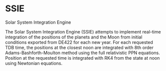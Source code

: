 # SSIE
Solar System Integration Engine

The Solar System Integration Engine (SSIE) attempts to implement real-time integration of the positions of the planets and the Moon from initial conditions exported from DE422 for each new year. For each requested TDB time, the positions at the closest noon are integrated with 8th order Adams-Bashforth-Moulton method using the full relativistic PPN equations. Position at the requested time is integrated with RK4 from the state at noon using Newtonian equations.